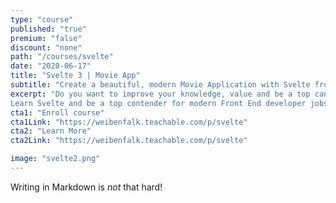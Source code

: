 ```yaml
---
type: "course"
published: "true"
premium: "false"
discount: "none"
path: "/courses/svelte"
date: "2020-06-17"
title: "Svelte 3 | Movie App"
subtitle: "Create a beautiful, modern Movie Application with Svelte from scratch"
excerpt: "Do you want to improve your knowledge, value and be a top candidate in recruitment processes?
Learn Svelte and be a top contender for modern Front End developer jobs!"
cta1: "Enroll course"
cta1Link: "https://weibenfalk.teachable.com/p/svelte"
cta2: "Learn More"
cta2Link: "https://weibenfalk.teachable.com/p/svelte"

image: "svelte2.png"
---
```

Writing in Markdown is _not_ that hard!


